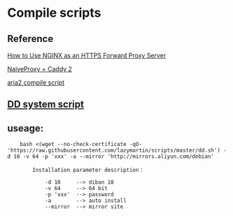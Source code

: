 # Compile scripts
## Reference
[How to Use NGINX as an HTTPS Forward Proxy Server](https://www.alibabacloud.com/blog/how-to-use-nginx-as-an-https-forward-proxy-server_595799)

[NaiveProxy + Caddy 2](https://www.oilandfish.com/posts/naiveproxy-caddy-2.html)

[aria2 compile script](https://github.com/q3aql/aria2-static-builds)

## [DD system script](https://moeclub.org/)
## useage:
```
    bash <(wget --no-check-certificate -qO- 'https://raw.githubusercontent.com/lazymartin/scripts/master/dd.sh') -d 10 -v 64 -p 'xxx' -a --mirror 'http://mirrors.aliyun.com/debian'

        Installation parameter description：  
        
            -d 10     --> diban 10  
            -v 64     --> 64 bit  
            -p 'xxx'  --> password  
            -a        --> auto install  
            --mirror  --> mirror site  
```
